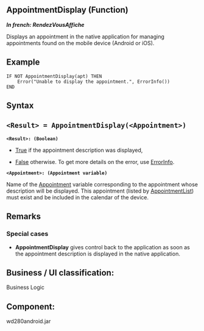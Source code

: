 
## AppointmentDisplay (Function)

***In french: RendezVousAffiche***



<a name="XUse"></a>
<a name="Use"></a>
<a name="description"></a>
Displays an appointment in the native application for managing appointments found on the mobile device (Android or iOS).


<a name="Example1"></a>
<a name="sample_code"></a>

## Example


```wl
IF NOT AppointmentDisplay(apt) THEN
	Error("Unable to display the appointment.", ErrorInfo())
END
```

<a name="XSYNTAX"></a>

## Syntax
<a name="SYNTAX1"></a>

`<Result> = AppointmentDisplay(<Appointment>)`
---

**`<Result>: (Boolean)`**



- <u><u><u><u>True</u></u></u></u> if the appointment description was displayed,

- <u><u><u><u>False</u></u></u></u> otherwise. To get more details on the error, use [ErrorInfo](../WDLang1/3013008.md).




**`<Appointment>: (Appointment variable)`**

Name of the [Appointment](../WDLang1/1000019244.md) variable corresponding to the appointment whose description will be displayed. This appointment (listed by [AppointmentList](../WDLang3/1000020690.md)) must exist and be included in the calendar of the device.



<a name="NOTE0"></a>
<a name="NOTE0_1"></a>

## Remarks


### Special cases
<a name="special_cases_ELTPARAGRAPHE000058"></a>

- **AppointmentDisplay** gives control back to the application as soon as the appointment description is displayed in the native application.



<a name="NOTE0_5"></a>

<a name="XComponent"></a>

## Business / UI classification:
Business Logic
## Component:
wd280android.jar

